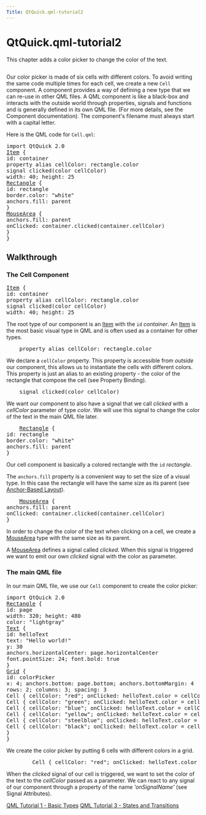 ```yaml
---
Title: QtQuick.qml-tutorial2
---
```


# QtQuick.qml-tutorial2

<span class="subtitle"></span>
<!-- $$$qml-tutorial2.html-description -->
<p>This chapter adds a color picker to change the color of the text.</p>
<p class="centerAlign"><img src="https://developer.ubuntu.com/static/devportal_uploaded/685c02d0-2b59-4a20-a872-0c48b708785e-../qml-tutorial2/images/declarative-tutorial2.png" alt="" /></p><p>Our color picker is made of six cells with different colors. To avoid writing the same code multiple times for each cell, we create a new <code>Cell</code> component. A component provides a way of defining a new type that we can re-use in other QML files. A QML component is like a black-box and interacts with the outside world through properties, signals and functions and is generally defined in its own QML file. (For more details, see the Component documentation). The component's filename must always start with a capital letter.</p>
<p>Here is the QML code for <code>Cell.qml</code>:</p>
<pre class="qml">import QtQuick 2.0
<span class="type"><a href="QtQuick.Item.md">Item</a></span> {
<span class="name">id</span>: <span class="name">container</span>
property <span class="type">alias</span> <span class="name">cellColor</span>: <span class="name">rectangle</span>.<span class="name">color</span>
signal <span class="type">clicked</span>(color cellColor)
<span class="name">width</span>: <span class="number">40</span>; <span class="name">height</span>: <span class="number">25</span>
<span class="type"><a href="QtQuick.Rectangle.md">Rectangle</a></span> {
<span class="name">id</span>: <span class="name">rectangle</span>
<span class="name">border</span>.color: <span class="string">&quot;white&quot;</span>
<span class="name">anchors</span>.fill: <span class="name">parent</span>
}
<span class="type"><a href="QtQuick.MouseArea.md">MouseArea</a></span> {
<span class="name">anchors</span>.fill: <span class="name">parent</span>
<span class="name">onClicked</span>: <span class="name">container</span>.<span class="name">clicked</span>(<span class="name">container</span>.<span class="name">cellColor</span>)
}
}</pre>
<h2 id="walkthrough">Walkthrough</h2>
<h3 >The Cell Component</h3>
<pre class="qml"><span class="type"><a href="QtQuick.Item.md">Item</a></span> {
<span class="name">id</span>: <span class="name">container</span>
property <span class="type">alias</span> <span class="name">cellColor</span>: <span class="name">rectangle</span>.<span class="name">color</span>
signal <span class="type">clicked</span>(color cellColor)
<span class="name">width</span>: <span class="number">40</span>; <span class="name">height</span>: <span class="number">25</span></pre>
<p>The root type of our component is an <a href="QtQuick.Item.md">Item</a> with the <code>id</code> <i>container</i>. An <a href="QtQuick.Item.md">Item</a> is the most basic visual type in QML and is often used as a container for other types.</p>
<pre class="qml">    property <span class="type">alias</span> <span class="name">cellColor</span>: <span class="name">rectangle</span>.<span class="name">color</span></pre>
<p>We declare a <code>cellColor</code> property. This property is accessible from <i>outside</i> our component, this allows us to instantiate the cells with different colors. This property is just an alias to an existing property - the color of the rectangle that compose the cell (see Property Binding).</p>
<pre class="qml">    signal <span class="type">clicked</span>(color cellColor)</pre>
<p>We want our component to also have a signal that we call <i>clicked</i> with a <i>cellColor</i> parameter of type <i>color</i>. We will use this signal to change the color of the text in the main QML file later.</p>
<pre class="qml">    <span class="type"><a href="QtQuick.Rectangle.md">Rectangle</a></span> {
<span class="name">id</span>: <span class="name">rectangle</span>
<span class="name">border</span>.color: <span class="string">&quot;white&quot;</span>
<span class="name">anchors</span>.fill: <span class="name">parent</span>
}</pre>
<p>Our cell component is basically a colored rectangle with the <code>id</code> <i>rectangle</i>.</p>
<p>The <code>anchors.fill</code> property is a convenient way to set the size of a visual type. In this case the rectangle will have the same size as its parent (see <a href="QtQuick.qtquick-positioning-anchors.md#anchor-layout">Anchor-Based Layout</a>).</p>
<pre class="qml">    <span class="type"><a href="QtQuick.MouseArea.md">MouseArea</a></span> {
<span class="name">anchors</span>.fill: <span class="name">parent</span>
<span class="name">onClicked</span>: <span class="name">container</span>.<span class="name">clicked</span>(<span class="name">container</span>.<span class="name">cellColor</span>)
}</pre>
<p>In order to change the color of the text when clicking on a cell, we create a <a href="QtQuick.MouseArea.md">MouseArea</a> type with the same size as its parent.</p>
<p>A <a href="QtQuick.MouseArea.md">MouseArea</a> defines a signal called <i>clicked</i>. When this signal is triggered we want to emit our own <i>clicked</i> signal with the color as parameter.</p>
<h3 >The main QML file</h3>
<p>In our main QML file, we use our <code>Cell</code> component to create the color picker:</p>
<pre class="qml">import QtQuick 2.0
<span class="type"><a href="QtQuick.Rectangle.md">Rectangle</a></span> {
<span class="name">id</span>: <span class="name">page</span>
<span class="name">width</span>: <span class="number">320</span>; <span class="name">height</span>: <span class="number">480</span>
<span class="name">color</span>: <span class="string">&quot;lightgray&quot;</span>
<span class="type"><a href="QtQuick.Text.md">Text</a></span> {
<span class="name">id</span>: <span class="name">helloText</span>
<span class="name">text</span>: <span class="string">&quot;Hello world!&quot;</span>
<span class="name">y</span>: <span class="number">30</span>
<span class="name">anchors</span>.horizontalCenter: <span class="name">page</span>.<span class="name">horizontalCenter</span>
<span class="name">font</span>.pointSize: <span class="number">24</span>; <span class="name">font</span>.bold: <span class="number">true</span>
}
<span class="type"><a href="QtQuick.Grid.md">Grid</a></span> {
<span class="name">id</span>: <span class="name">colorPicker</span>
<span class="name">x</span>: <span class="number">4</span>; <span class="name">anchors</span>.bottom: <span class="name">page</span>.<span class="name">bottom</span>; <span class="name">anchors</span>.bottomMargin: <span class="number">4</span>
<span class="name">rows</span>: <span class="number">2</span>; <span class="name">columns</span>: <span class="number">3</span>; <span class="name">spacing</span>: <span class="number">3</span>
<span class="type">Cell</span> { <span class="name">cellColor</span>: <span class="string">&quot;red&quot;</span>; <span class="name">onClicked</span>: <span class="name">helloText</span>.<span class="name">color</span> <span class="operator">=</span> <span class="name">cellColor</span> }
<span class="type">Cell</span> { <span class="name">cellColor</span>: <span class="string">&quot;green&quot;</span>; <span class="name">onClicked</span>: <span class="name">helloText</span>.<span class="name">color</span> <span class="operator">=</span> <span class="name">cellColor</span> }
<span class="type">Cell</span> { <span class="name">cellColor</span>: <span class="string">&quot;blue&quot;</span>; <span class="name">onClicked</span>: <span class="name">helloText</span>.<span class="name">color</span> <span class="operator">=</span> <span class="name">cellColor</span> }
<span class="type">Cell</span> { <span class="name">cellColor</span>: <span class="string">&quot;yellow&quot;</span>; <span class="name">onClicked</span>: <span class="name">helloText</span>.<span class="name">color</span> <span class="operator">=</span> <span class="name">cellColor</span> }
<span class="type">Cell</span> { <span class="name">cellColor</span>: <span class="string">&quot;steelblue&quot;</span>; <span class="name">onClicked</span>: <span class="name">helloText</span>.<span class="name">color</span> <span class="operator">=</span> <span class="name">cellColor</span> }
<span class="type">Cell</span> { <span class="name">cellColor</span>: <span class="string">&quot;black&quot;</span>; <span class="name">onClicked</span>: <span class="name">helloText</span>.<span class="name">color</span> <span class="operator">=</span> <span class="name">cellColor</span> }
}
}</pre>
<p>We create the color picker by putting 6 cells with different colors in a grid.</p>
<pre class="qml">        <span class="type">Cell</span> { <span class="name">cellColor</span>: <span class="string">&quot;red&quot;</span>; <span class="name">onClicked</span>: <span class="name">helloText</span>.<span class="name">color</span> <span class="operator">=</span> <span class="name">cellColor</span> }</pre>
<p>When the <i>clicked</i> signal of our cell is triggered, we want to set the color of the text to the <i>cellColor</i> passed as a parameter. We can react to any signal of our component through a property of the name <i>'onSignalName'</i> (see Signal Attributes).</p>
<!-- @@@qml-tutorial2.html -->
<p class="naviNextPrevious footerNavi">
<a class="prevPage" href="QtQuick.qml-tutorial1.md">QML Tutorial 1 - Basic Types</a>
<a class="nextPage" href="QtQuick.qml-tutorial3.md">QML Tutorial 3 - States and Transitions</a>
</p>
